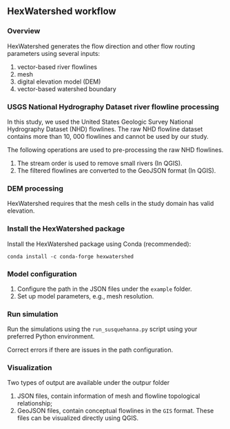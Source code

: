 ## HexWatershed workflow

### Overview

HexWatershed generates the flow direction and other flow routing parameters using several inputs:

1. vector-based river flowlines
2. mesh
3. digital elevation model (DEM)
4. vector-based watershed boundary

### USGS National Hydrography Dataset river flowline processing

In this study, we used the United States Geologic Survey National Hydrography Dataset (NHD) flowlines.
The raw NHD flowline dataset contains more than 10, 000 flowlines and cannot be used by our study.

The following operations are used to pre-processing the raw NHD flowlines. 

1. The stream order is used to remove small rivers (In QGIS).
2. The filtered flowlines are converted to the GeoJSON format (In QGIS).

### DEM processing

HexWatershed requires that the mesh cells in the study domain has valid elevation.

### Install the HexWatershed package

Install the HexWatershed package using Conda (recommended):

    conda install -c conda-forge hexwatershed

### Model configuration

1. Configure the path in the JSON files under the `example` folder.
2. Set up model parameters, e.g., mesh resolution.

### Run simulation

Run the simulations using the `run_susquehanna.py` script using your preferred Python environment.

Correct errors if there are issues in the path configuration.

### Visualization

Two types of output are available under the outpur folder
1. JSON files, contain information of mesh and flowline topological relationship;
2. GeoJSON files, contain conceptual flowlines in the `GIS` format. These files can be visualized directly using QGIS.


